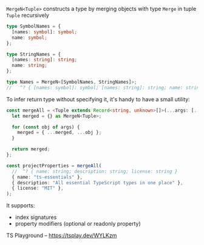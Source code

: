 `MergeN<Tuple>` constructs a type by merging objects with type `Merge` in tuple `Tuple` recursively

```ts
type SymbolNames = {
  [names: symbol]: symbol;
  name: symbol;
};

type StringNames = {
  [names: string]: string;
  name: string;
};

type Names = MergeN<[SymbolNames, StringNames]>;
//   ^? { [names: symbol]: symbol; [names: string]: string; name: string }
```

To infer return type without specifying it, it's handy to have a small utility:

```ts
const mergeAll = <Tuple extends Record<string, unknown>[]>(...args: [...Tuple]): MergeN<Tuple> => {
  let merged = {} as MergeN<Tuple>;

  for (const obj of args) {
    merged = { ...merged, ...obj };
  }

  return merged;
};

const projectProperties = mergeAll(
  //  ^? { name: string; description: string; license: string }
  { name: "ts-essentials" },
  { description: "All essential TypeScript types in one place" },
  { license: "MIT" },
);
```

It supports:

- index signatures
- property modifiers (optional or readonly property)

TS Playground – https://tsplay.dev/WYLKzm
